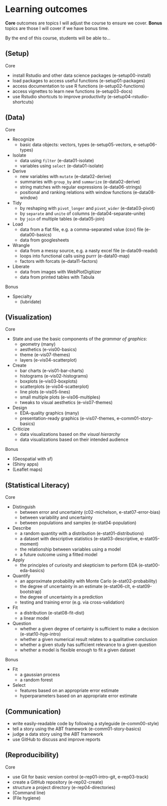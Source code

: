 # Learning outcomes
**Core** outcomes are topics I will adjust the course to ensure we cover.
**Bonus** topics are those I will cover if we have bonus time.

By the end of this course, students will be able to...

## (Setup)

Core
- install Rstudio and other data science packages (e-setup00-install)
- load packages to access useful functions (e-setup01-packages)
- access documentation to use R functions (e-setup02-functions)
- access vignettes to learn new functions (e-setup03-docs)
- use Rstudio shortcuts to improve productivity (e-setup04-rstudio-shortcuts)

## (Data)

Core
- Recognize
  - basic data objects: vectors, types (e-setup05-vectors, e-setup06-types)
- Isolate
  - data using `filter` (e-data01-isolate)
  - variables using `select` (e-data01-isolate)
- Derive
  - new variables with `mutate` (e-data02-derive)
  - summaries with `group_by` and `summarize` (e-data02-derive)
  - string matches with regular expressions (e-data06-strings)
  - positional and ranking relations with window functions (e-data08-window)
- Tidy
  - by reshaping with `pivot_longer` and `pivot_wider` (e-data03-pivot)
  - by `separate` and `unite` of columns (e-data04-separate-unite)
  - by `join` of multiple tables (e-data05-join)
- Load
  - data from a flat file, e.g. a comma-separated value (csv) file (e-data00-basics)
  - data from googlesheets
- Wrangle
  - data from a messy source, e.g. a nasty excel file (e-data09-readxl)
  - loops into functional calls using purrr (e-data10-map)
  - factors with forcats (e-data11-factors)
- Liberate
  - data from images with WebPlotDigitizer
  - data from printed tables with Tabula

Bonus
- Specialty
  - (lubridate)

## (Visualization)

Core
- State and use the basic components of the *grammar of graphics*:
  - geometry (many)
  - aesthetics (e-vis00-basics)
  - theme (e-vis07-themes)
  - layers (e-vis04-scatterplot)
- Create
  - bar charts (e-vis01-bar-charts)
  - histograms (e-vis02-histograms)
  - boxplots (e-vis03-boxplots)
  - scatterplots (e-vis04-scatterplot)
  - line plots (e-vis05-lines)
  - small multiple plots (e-vis06-multiples)
  - tweaks to visual aesthetics (e-vis07-themes)
- Design
  - EDA-quality graphics (many)
  - presentation-ready graphics (e-vis07-themes, e-comm01-story-basics)
- Criticize
  - data visualizations based on *the visual hierarchy*
  - data visualizations based on their intended audience

Bonus
- (Geospatial with sf)
- (Shiny apps)
- (Leaflet maps)

## (Statistical Literacy)

Core
- Distinguish
  - between error and uncertainty (c02-michelson, e-stat07-error-bias)
  - between variability and uncertainty
  - between populations and samples (e-stat04-population)
- Describe
  - a random quantity with a distribution (e-stat01-distributions)
  - a dataset with descriptive statistics (e-stat03-descriptive, e-stat05-moment)
  - the relationship between variables using a model
  - a future outcome using a fitted model
- Apply
  - the principles of curiosity and skepticism to perform EDA (e-stat00-eda-basics)
- Quantify
  - an approximate probability with Monte Carlo (e-stat02-probability)
  - the degree of uncertainty in an estimate (e-stat06-clt, e-stat09-bootstrap)
  - the degree of uncertainty in a prediction
  - testing and training error (e.g. via cross-validation)
- Fit
  - a distribution (e-stat08-fit-dist)
  - a linear model
- Question
  - whether a given degree of certainty is sufficient to make a decision (e-stat10-hyp-intro)
  - whether a given numerical result relates to a qualitative conclusion
  - whether a given study has sufficient relevance to a given question
  - whether a model is flexible enough to fit a given dataset

Bonus
- Fit
  - a gaussian process
  - a random forest
- Select
  - features based on an appropriate error estimate
  - hyperparameters based on an appropriate error estimate

## (Communication)
- write easily-readable code by following a styleguide (e-comm00-style)
- tell a story using the ABT framework (e-comm01-story-basics)
- judge a data story using the ABT framework
- use GitHub to discuss and improve reports

## (Reproducibility)

Core
- use Git for basic version control (e-rep01-intro-git, e-rep03-track)
- create a GitHub repository (e-rep02-create)
- structure a project directory (e-rep04-directories)
- (Command line)
- (File hygiene)
